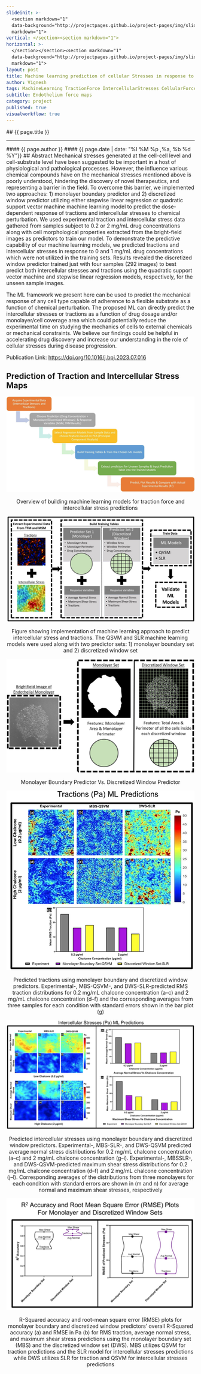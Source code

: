 ```yaml
---
slideinit: >-
  <section markdown="1"
  data-background="http://projectpages.github.io/project-pages/img/slidebackground.png"><section
  markdown="1">
vertical: </section><section markdown="1">
horizontal: >-
  </section></section><section markdown="1"
  data-background="http://projectpages.github.io/project-pages/img/slidebackground.png"><section
  markdown="1">
layout: post
title: Machine learning prediction of cellular Stresses in response to chemical perturbation
author: Vignesh
tags: MachineLearning TractionForce IntercellularStresses CellularForces SupportVectorMachine ComputerVision
subtitle: Endothelium force maps
category: project
published: true
visualworkflow: true
---
```

<!-- Start Writing Below in Markdown -->
<section markdown="1" data-background="http://projectpages.github.io/project-pages/img/slidebackground.png"><section markdown="1">
## {{ page.title }}
<hr>
#### {{ page.author }}
#### {{ page.date | date: "%I %M %p ,%a, %b %d %Y"}}
## Abstract
Mechanical stresses generated at the cell-cell level and cell-substrate level have been suggested to be important in a host of physiological and pathological processes. However, the influence various chemical compounds have on the mechanical stresses mentioned above is poorly understood, hindering the discovery of novel therapeutics, and representing a barrier in the field. To overcome this barrier, we implemented two approaches: 1) monolayer boundary predictor and 2) discretized window predictor utilizing either stepwise linear regression or quadratic support vector machine machine learning model to predict the dose-dependent response of tractions and intercellular stresses to chemical perturbation. We used experimental traction and intercellular stress data gathered from samples subject to 0.2 or 2 mg/mL drug concentrations along with cell morphological properties extracted from the bright-field images as predictors to train our model. To demonstrate the predictive capability of our machine learning models, we predicted tractions and intercellular stresses in response to 0 and 1 mg/mL drug concentrations which were not utilized in the training sets. Results revealed the discretized window predictor trained just with four samples (292 images) to best predict both intercellular stresses and tractions using the quadratic support vector machine and stepwise linear regression models, respectively, for the unseen sample images.

The ML framework we present here can be used to predict the mechanical response of any cell type capable of adherence to a flexible substrate as a function of chemical perturbation. The proposed ML can directly predict the intercellular stresses or tractions as a function of drug dosage and/or monolayer/cell coverage area which could potentially reduce the experimental time on studying the mechanics of cells to external chemicals or mechanical constraints. We believe our findings could be helpful in accelerating drug discovery and increase our understanding in the role of cellular stresses during disease progression.
 
Publication Link: https://doi.org/10.1016/j.bpj.2023.07.016
 
## Prediction of Traction and Intercellular Stress Maps
![Frame](/img/ML_Paper/Fig5.jpg)
<p align="center">Overview of building machine learning models for traction force and intercellular stress predictions</p>

![Frame](/img/ML_Paper/Fig1.jpg)
<p align="center">Figure showing implementation of machine learning approach to predict intercellular stress and tractions. The QSVM and SLR machine learning models were used along with two predictor sets: 1) monolayer boundary set and 2) discretized window set</p>
  
![Frame](/img/ML_Paper/Fig2.jpg)
<p align="center"> Monolayer Boundary Predictor Vs. Discretized Window Predictor</p> 

![Frame](/img/ML_Paper/Fig3.jpg)
<p align="center">Predicted tractions using monolayer boundary and discretized window predictors. Experimental-, MBS-QSVM-, and DWS-SLR-predicted RMS traction distributions for 0.2 mg/mL chalcone concentration (a–c) and 2 mg/mL chalcone concentration (d–f) and the corresponding averages from three samples for each condition with standard errors shown in the bar plot (g)</p>

![Frame](/img/ML_Paper/Fig4.jpg)
<p align="center">Predicted intercellular stresses using monolayer boundary and discretized window predictors. Experimental-, MBS-SLR-, and DWS-QSVM predicted average normal stress distributions for 0.2 mg/mL chalcone concentration (a–c) and 2 mg/mL chalcone concentration (g–i). Experimental-, MBSSLR-, and DWS-QSVM-predicted maximum shear stress distributions for 0.2 mg/mL chalcone concentration (d–f) and 2 mg/mL chalcone concentration (j–l). Corresponding averages of the distributions from three monolayers for each condition with standard errors are shown in (m and n) for average normal and maximum shear stresses, respectively</p>

![Frame](/img/ML_Paper/Fig6.jpg)
<p align="center">R-Squared accuracy and root-mean square error (RMSE) plots for monolayer boundary and discretized window predictors’ overall R-Squared accuracy (a) and RMSE in Pa (b) for RMS traction, average
normal stress, and maximum shear stress predictions using the monolayer boundary set (MBS) and the discretized window set (DWS). MBS utilizes QSVM for traction predictions and the SLR model for intercellular stresses predictions while DWS utilizes SLR for traction and QSVM for intercellular stresses predictions</p> 
